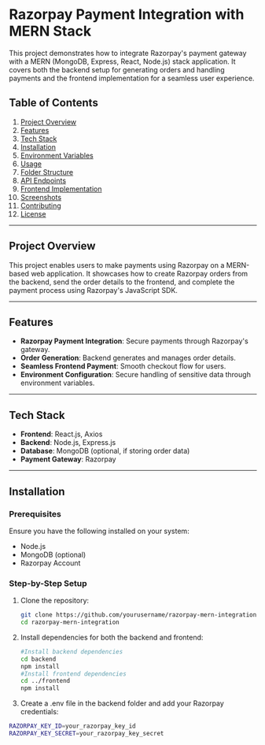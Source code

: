 # Razorpay Payment Integration with MERN Stack

This project demonstrates how to integrate Razorpay's payment gateway with a MERN (MongoDB, Express, React, Node.js) stack application. It covers both the backend setup for generating orders and handling payments and the frontend implementation for a seamless user experience.

## Table of Contents
1. [Project Overview](#project-overview)
2. [Features](#features)
3. [Tech Stack](#tech-stack)
4. [Installation](#installation)
5. [Environment Variables](#environment-variables)
6. [Usage](#usage)
7. [Folder Structure](#folder-structure)
8. [API Endpoints](#api-endpoints)
9. [Frontend Implementation](#frontend-implementation)
10. [Screenshots](#screenshots)
11. [Contributing](#contributing)
12. [License](#license)

---

## Project Overview

This project enables users to make payments using Razorpay on a MERN-based web application. It showcases how to create Razorpay orders from the backend, send the order details to the frontend, and complete the payment process using Razorpay's JavaScript SDK.

---

## Features

- **Razorpay Payment Integration**: Secure payments through Razorpay's gateway.
- **Order Generation**: Backend generates and manages order details.
- **Seamless Frontend Payment**: Smooth checkout flow for users.
- **Environment Configuration**: Secure handling of sensitive data through environment variables.

---

## Tech Stack

- **Frontend**: React.js, Axios
- **Backend**: Node.js, Express.js
- **Database**: MongoDB (optional, if storing order data)
- **Payment Gateway**: Razorpay

---

## Installation

### Prerequisites

Ensure you have the following installed on your system:
- Node.js
- MongoDB (optional)
- Razorpay Account

### Step-by-Step Setup

1. Clone the repository:
   ```bash
   git clone https://github.com/yourusername/razorpay-mern-integration.git
   cd razorpay-mern-integration
   
2. Install dependencies for both the backend and frontend:
   ```bash
   #Install backend dependencies
   cd backend
   npm install
   #Install frontend dependencies
   cd ../frontend
   npm install

3. Create a .env file in the backend folder and add your Razorpay credentials:
```bash
RAZORPAY_KEY_ID=your_razorpay_key_id
RAZORPAY_KEY_SECRET=your_razorpay_key_secret
